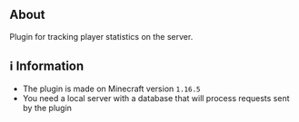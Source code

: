## About

Plugin for tracking player statistics on the server.

## :information_source: Information

- The plugin is made on Minecraft version `1.16.5`
- You need a local server with a database that will process requests sent by the plugin
